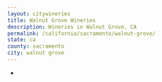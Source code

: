 ```yaml
---
layout: citywineries
title: Walnut Grove Wineries
description: Wineries in Walnut Grove, CA
permalink: /california/sacramento/walnut-grove/
state: ca
county: sacramento
city: walnut grove
---
```

-
